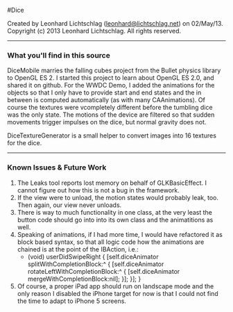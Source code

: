 #Dice

Created by Leonhard Lichtschlag (leonhard@lichtschlag.net) on 02/May/13.
Copyright (c) 2013 Leonhard Lichtschlag. All rights reserved.

---

### What you'll find in this source

DiceMobile marries the falling cubes project from the Bullet physics library to OpenGL ES 2.
I started this project to learn about OpenGL ES 2.0, and shared it on github.
For the WWDC Demo, I added the animations for the objects so that I only have to provide start
and end states and the in between is computed automatically (as with many CAAnimations).
Of course the textures were vcompletely different before the tumbling dice was the only state.
The motions of the device are filtered so that sudden movements trigger impulses on the dice, 
but normal gravity does not.

DiceTextureGenerator is a small helper to convert images into 16 textures for the dice.


---

### Known Issues & Future Work

1)	The Leaks tool reports lost memory on behalf of GLKBasicEffect. I cannot figure 
	out how this is not a bug in the framework.
2)	If the view were to unload, the motion states would probably leak, too. Then again,
	our view never unloads.
3)	There is way to much functionality in one class, at the very least the button code should 
	go into into its own class and the animatitions as well.
4)	Speaking of animations, if I had more time, I would have refactored it as block based 
	syntax, so that all logic code how the animations are chained is at the point of the IBAction,
	i.e.:
	- (void) userDidSwipeRight
	{
		[self.diceAnimator splitWithCompletionBlock:^
		{
			[self.diceAnimator rotateLeftWithCompletionBlock:^
			{
				[self.diceAnimator mergeWithCompletionBlock:nil];
			}];
		}];
	}
5)	Of course, a proper iPad app should run on landscape mode and the only reason I disabled the
	iPhone target for now is that I could not find the time to adapt to iPhone 5 screens.


